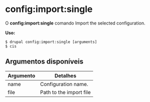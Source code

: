 # config:import:single
O **config:import:single** comando Import the selected configuration.

**Uso:**
```
$ drupal config:import:single [arguments] 
$ cis  
```

## Argumentos disponíveis
Argumento | Detalhes
---------|-------------
name | Configuration name.
file | Path to the import file
